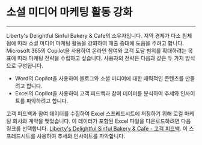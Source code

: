 # 소셜 미디어 마케팅 활동 강화
---
Liberty's Delightful Sinful Bakery & Cafe의 소유자입니다. 지역 경제가 다소 침체됨에 따라 소셜 미디어 마케팅 활동을 강화하여 매출 증대에 도움을 주려고 합니다. Microsoft 365의 Copilot을 사용하여 온라인 참여와 고객 도달 범위를 확대하려는 목표에 따라 마케팅 전략을 수립하고 싶습니다. 사용자의 전략은 다음과 같은 두 가지 방식으로 구성됩니다.<br>

 -  Word의 Copilot을 사용하여 블로그와 소셜 미디어에 대한 매력적인 콘텐츠를 만들려고 합니다.
 -  Excel의 Copilot을 사용하여 고객 피드백과 참여 데이터를 분석하여 추세와 인사이트를 파악하려고 합니다.

고객 피드백과 참여 데이터를 수집하여 Excel 스프레드시트에 저장하기 위해 로컬 마케팅 회사와 계약을 맺었습니다. 이 데이터가 포함된 Excel 파일을 다운로드하려면 다음 링크를 선택합니다. [Liberty's Delightful Sinful Bakery & Cafe - 고객 피드백](https://go.microsoft.com/fwlink/?linkid=2269125). 이 스프레드시트를 사용하여 추세와 인사이트를 파악합니다.
